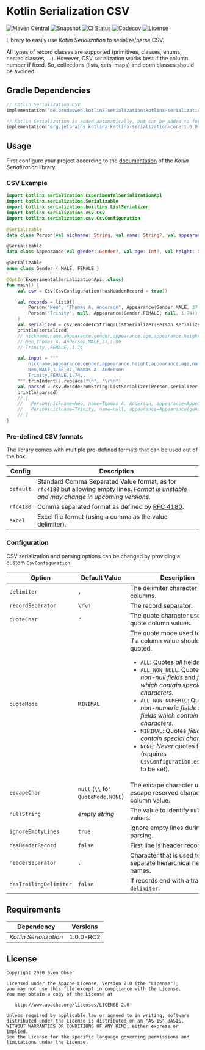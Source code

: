 # Kotlin Serialization CSV

[![Maven Central](https://img.shields.io/maven-central/v/de.brudaswen.kotlinx.serialization/kotlinx-serialization-csv?style=flat-square)](https://search.maven.org/artifact/de.brudaswen.kotlinx.serialization/kotlinx-serialization-csv)
![Snapshot](https://img.shields.io/nexus/s/de.brudaswen.kotlinx.serialization/kotlinx-serialization-csv?label=snapshot&server=https%3A%2F%2Foss.sonatype.org&style=flat-square)
[![CI Status](https://img.shields.io/github/workflow/status/brudaswen/kotlinx-serialization-csv/CI?style=flat-square)](https://github.com/brudaswen/kotlinx-serialization-csv/actions?query=workflow%3ACI)
[![Codecov](https://img.shields.io/codecov/c/github/brudaswen/kotlinx-serialization-csv?style=flat-square)](https://codecov.io/gh/brudaswen/kotlinx-serialization-csv)
[![License](https://img.shields.io/github/license/brudaswen/kotlinx-serialization-csv?style=flat-square)](https://www.apache.org/licenses/LICENSE-2.0)

Library to easily use *Kotlin Serialization* to serialize/parse CSV.

All types of record classes are supported (primitives, classes, enums, nested classes, ...).
However, CSV serialization works best if the column number if fixed. So, collections (lists, sets, maps) and 
open classes should be avoided.

## Gradle Dependencies
```kotlin
// Kotlin Serialization CSV
implementation("de.brudaswen.kotlinx.serialization:kotlinx-serialization-csv:1.0.1")

// Kotlin Serialization is added automatically, but can be added to force a specific version
implementation("org.jetbrains.kotlinx:kotlinx-serialization-core:1.0.0-RC2")
```

## Usage
First configure your project according to the 
[documentation](https://github.com/Kotlin/kotlinx.serialization#setup)
of the *Kotlin Serialization* library.

### CSV Example
```kotlin
import kotlinx.serialization.ExperimentalSerializationApi
import kotlinx.serialization.Serializable
import kotlinx.serialization.builtins.ListSerializer
import kotlinx.serialization.csv.Csv
import kotlinx.serialization.csv.CsvConfiguration

@Serializable
data class Person(val nickname: String, val name: String?, val appearance: Appearance)

@Serializable
data class Appearance(val gender: Gender?, val age: Int?, val height: Double?)

@Serializable
enum class Gender { MALE, FEMALE }

@OptIn(ExperimentalSerializationApi::class)
fun main() {
    val csv = Csv(CsvConfiguration(hasHeaderRecord = true))

    val records = listOf(
        Person("Neo", "Thomas A. Anderson", Appearance(Gender.MALE, 37, 1.86)),
        Person("Trinity", null, Appearance(Gender.FEMALE, null, 1.74))
    )
    val serialized = csv.encodeToString(ListSerializer(Person.serializer()), records)
    println(serialized)
    // nickname,name,appearance.gender,appearance.age,appearance.height
    // Neo,Thomas A. Anderson,MALE,37,1.86
    // Trinity,,FEMALE,,1.74

    val input = """
        nickname,appearance.gender,appearance.height,appearance.age,name
        Neo,MALE,1.86,37,Thomas A. Anderson
        Trinity,FEMALE,1.74,,
    """.trimIndent().replace("\n", "\r\n")
    val parsed = csv.decodeFromString(ListSerializer(Person.serializer()), input)
    println(parsed)
    // [
    //   Person(nickname=Neo, name=Thomas A. Anderson, appearance=Appearance(gender=MALE, age=37, height=1.86)),
    //   Person(nickname=Trinity, name=null, appearance=Appearance(gender=FEMALE, age=null, height=1.74))
    // ]
}
```

### Pre-defined CSV formats
The library comes with multiple pre-defined formats that can be used out of the box.

| Config                 | Description |
|---                     |---          |
| `default`              | Standard Comma Separated Value format, as for `rfc4180` but allowing empty lines. *Format is unstable and may change in upcoming versions.* |
| `rfc4180`              | Comma separated format as defined by [RFC 4180](http://tools.ietf.org/html/rfc4180). |
| `excel`                | Excel file format (using a comma as the value delimiter). |

### Configuration
CSV serialization and parsing options can be changed by providing a custom `CsvConfiguration`.

| Option                 | Default Value  | Description |
|---                     |---             | ---         |
| `delimiter`            | `,`            | The delimiter character between columns. |
| `recordSeparator`      | `\r\n`         | The record separator. |
| `quoteChar`            | `"`            | The quote character used to quote column values. |
| `quoteMode`            | `MINIMAL`      | The quote mode used to decide if a column value should get quoted.<ul><li>`ALL`: Quotes *all* fields.</li><li>`ALL_NON_NULL`: Quotes all *non-null fields* and *fields which contain special characters*.</li><li>`ALL_NON_NUMERIC`: Quotes all *non-numeric fields* and *fields which contain special characters*.</li><li>`MINIMAL`: Quotes *fields which contain special characters*.</li><li>`NONE`: *Never* quotes fields (requires `CsvConfiguration.escapeChar` to be set).</li></ul> |
| `escapeChar`           | `null` (`\\` for `QuoteMode.NONE`) | The escape character used to escape reserved characters in a column value. |
| `nullString`           | *empty string* | The value to identify `null` values. |
| `ignoreEmptyLines`     | `true`         | Ignore empty lines during parsing. |
| `hasHeaderRecord`      | `false`        | First line is header record. |
| `headerSeparator`      | `.`            | Character that is used to separate hierarchical header names. |
| `hasTrailingDelimiter` | `false`        | If records end with a trailing `delimiter`. |

## Requirements

| Dependency             | Versions |
|---                     |---       |
| *Kotlin Serialization* | 1.0.0-RC2 |

## License

```
Copyright 2020 Sven Obser

Licensed under the Apache License, Version 2.0 (the "License");
you may not use this file except in compliance with the License.
You may obtain a copy of the License at

   http://www.apache.org/licenses/LICENSE-2.0

Unless required by applicable law or agreed to in writing, software
distributed under the License is distributed on an "AS IS" BASIS,
WITHOUT WARRANTIES OR CONDITIONS OF ANY KIND, either express or implied.
See the License for the specific language governing permissions and
limitations under the License.
```
